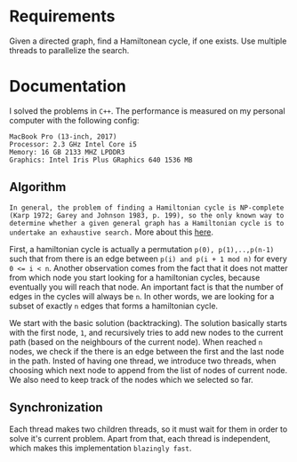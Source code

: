 # Requirements

Given a directed graph, find a Hamiltonean cycle, if one exists. Use multiple threads to
parallelize the search.

# Documentation

I solved the problems in `C++`.
The performance is measured on my personal computer with the following config:
```
MacBook Pro (13-inch, 2017)
Processor: 2.3 GHz Intel Core i5
Memory: 16 GB 2133 MHZ LPDDR3
Graphics: Intel Iris Plus GRaphics 640 1536 MB
```

## Algorithm

`In general, the problem of finding a Hamiltonian cycle is NP-complete (Karp 1972; Garey and
Johnson 1983, p. 199), so the only known way to determine whether a given general graph has a
Hamiltonian cycle is to undertake an exhaustive search.`
More about this [here](http://mathworld.wolfram.com/HamiltonianCycle.html).

First, a hamiltonian cycle is actually a permutation `p(0), p(1),..,p(n-1)` such that from there
is an edge between `p(i) and p(i + 1 mod n)` for every `0 <= i < n`.
Another observation comes from the fact that it does not matter from which node you start looking
for a hamiltonian cycles, because eventually you will reach that node.
An important fact is that the number of edges in the cycles will always be `n`. In other words,
we are looking for a subset of exactly `n` edges that forms a hamiltonian cycle.

We start with the basic solution (backtracking). The solution basically starts with the first
node, `1`, and recursively tries to add new nodes to the current path (based on the neighbours of
the current node). When reached `n` nodes, we check if the there is an edge between the first
and the last node in the path.
Insted of having one thread, we introduce two threads, when choosing which next node to append
from the list of nodes of current node.
We also need to keep track of the nodes which we selected so far.


## Synchronization

Each thread makes two children threads, so it must wait for them in order to solve it's current
problem.
Apart from that, each thread is independent, which makes this implementation `blazingly fast`.
